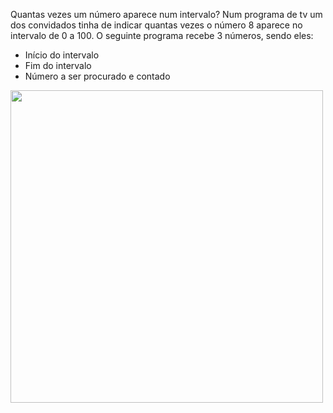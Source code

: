 Quantas vezes um número aparece num intervalo?
Num programa de tv um dos convidados tinha de indicar quantas vezes o número 8 aparece 
no intervalo de 0 a 100.
O seguinte programa recebe 3 números, sendo eles:

* Início do intervalo
* Fim do intervalo
* Número a ser procurado e contado


<img src=/Estudos-basicos/ContaNumInterval/img/pergunta.JPEG width="500">

